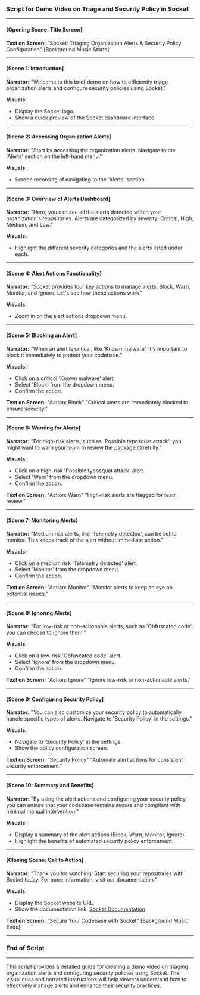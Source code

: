 ### Script for Demo Video on Triage and Security Policy in Socket

---

#### [Opening Scene: Title Screen]
**Text on Screen:**
"Socket: Triaging Organization Alerts & Security Policy Configuration"
[Background Music Starts]

---

#### [Scene 1: Introduction]
**Narrator:**
"Welcome to this brief demo on how to efficiently triage organization alerts and configure security policies using Socket."

**Visuals:**
- Display the Socket logo.
- Show a quick preview of the Socket dashboard interface.

---

#### [Scene 2: Accessing Organization Alerts]
**Narrator:**
"Start by accessing the organization alerts. Navigate to the 'Alerts' section on the left-hand menu."

**Visuals:**
- Screen recording of navigating to the 'Alerts' section.

---

#### [Scene 3: Overview of Alerts Dashboard]
**Narrator:**
"Here, you can see all the alerts detected within your organization's repositories. Alerts are categorized by severity: Critical, High, Medium, and Low."

**Visuals:**
- Highlight the different severity categories and the alerts listed under each.

---

#### [Scene 4: Alert Actions Functionality]
**Narrator:**
"Socket provides four key actions to manage alerts: Block, Warn, Monitor, and Ignore. Let's see how these actions work."

**Visuals:**
- Zoom in on the alert actions dropdown menu.

---

#### [Scene 5: Blocking an Alert]
**Narrator:**
"When an alert is critical, like 'Known malware', it's important to block it immediately to protect your codebase."

**Visuals:**
- Click on a critical 'Known malware' alert.
- Select 'Block' from the dropdown menu.
- Confirm the action.

**Text on Screen:**
"Action: Block"
"Critical alerts are immediately blocked to ensure security."

---

#### [Scene 6: Warning for Alerts]
**Narrator:**
"For high-risk alerts, such as 'Possible typosquat attack', you might want to warn your team to review the package carefully."

**Visuals:**
- Click on a high-risk 'Possible typosquat attack' alert.
- Select 'Warn' from the dropdown menu.
- Confirm the action.

**Text on Screen:**
"Action: Warn"
"High-risk alerts are flagged for team review."

---

#### [Scene 7: Monitoring Alerts]
**Narrator:**
"Medium risk alerts, like 'Telemetry detected', can be set to monitor. This keeps track of the alert without immediate action."

**Visuals:**
- Click on a medium risk 'Telemetry detected' alert.
- Select 'Monitor' from the dropdown menu.
- Confirm the action.

**Text on Screen:**
"Action: Monitor"
"Monitor alerts to keep an eye on potential issues."

---

#### [Scene 8: Ignoring Alerts]
**Narrator:**
"For low-risk or non-actionable alerts, such as 'Obfuscated code', you can choose to ignore them."

**Visuals:**
- Click on a low-risk 'Obfuscated code' alert.
- Select 'Ignore' from the dropdown menu.
- Confirm the action.

**Text on Screen:**
"Action: Ignore"
"Ignore low-risk or non-actionable alerts."

---

#### [Scene 9: Configuring Security Policy]
**Narrator:**
"You can also customize your security policy to automatically handle specific types of alerts. Navigate to 'Security Policy' in the settings."

**Visuals:**
- Navigate to 'Security Policy' in the settings.
- Show the policy configuration screen.

**Text on Screen:**
"Security Policy"
"Automate alert actions for consistent security enforcement."

---

#### [Scene 10: Summary and Benefits]
**Narrator:**
"By using the alert actions and configuring your security policy, you can ensure that your codebase remains secure and compliant with minimal manual intervention."

**Visuals:**
- Display a summary of the alert actions (Block, Warn, Monitor, Ignore).
- Highlight the benefits of automated security policy enforcement.

---

#### [Closing Scene: Call to Action]
**Narrator:**
"Thank you for watching! Start securing your repositories with Socket today. For more information, visit our documentation."

**Visuals:**
- Display the Socket website URL.
- Show the documentation link: [Socket Documentation](https://docs.socket.dev/docs/getting-started)

**Text on Screen:**
"Secure Your Codebase with Socket"
[Background Music Ends]

---

### End of Script

---

This script provides a detailed guide for creating a demo video on triaging organization alerts and configuring security policies using Socket. The visual cues and narrated instructions will help viewers understand how to effectively manage alerts and enhance their security practices.
